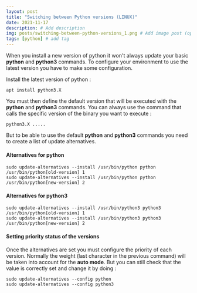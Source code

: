 ```yaml
---
layout: post
title: "Switching between Python versions (LINUX)"
date: 2021-11-17
description: # Add description
img: posts/switching-between-python-versions_1.png # Add image post (optional)
tags: [python] # add tag
---
```


When you install a new version of python it won't always update your basic **python** and **python3** commands. To configure your environment to use the latest version you have to make some configuration.

Install the latest version of python :

    apt install python3.X

You must then define the default version that will be executed with the **python** and **python3** commands. You can always use the command that calls the specific version of the binary you want to execute :

    python3.X .....

But to be able to use the default **python** and **python3** commands you need to create a list of update alternatives.

#### Alternatives for python

    sudo update-alternatives --install /usr/bin/python python /usr/bin/python[old-version] 1
    sudo update-alternatives --install /usr/bin/python python /usr/bin/python[new-version] 2

#### Alternatives for python3

    sudo update-alternatives --install /usr/bin/python3 python3 /usr/bin/python[old-version] 1
    sudo update-alternatives --install /usr/bin/python3 python3 /usr/bin/python[new-version] 2

#### Setting priority status of the versions

Once the alternatives are set you must configure the priority of each version. Normally the weight (last character in the previous command) will be taken into account for the **auto mode**. But you can still check that the value is correctly set and change it by doing :

    sudo update-alternatives --config python
    sudo update-alternatives --config python3
